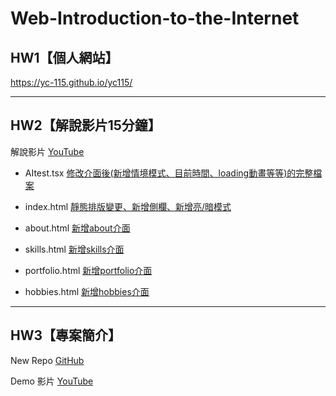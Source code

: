# Web-Introduction-to-the-Internet

## HW1【個人網站】

https://yc-115.github.io/yc115/

---

## HW2【解說影片15分鐘】

解說影片 [YouTube](https://youtu.be/TclBcOZJL8M)

- AItest.tsx [修改介面後(新增情境模式、目前時間、loading動畫等等)的完整檔案](https://github.com/yc-115/yc115/blob/8a306b83a59b8ede051b4bbc92f06982d9654cb6/web/app/(tabs)/AItest.tsx)

- index.html [靜態排版變更、新增側欄、新增亮/暗模式](https://github.com/yc-115/yc115/blob/9f595e9e8147936c1b2c56efdf16f38b65e76aa9/index.html)

- about.html [新增about介面](https://github.com/yc-115/yc115/blob/9f595e9e8147936c1b2c56efdf16f38b65e76aa9/about.html)

- skills.html [新增skills介面](https://github.com/yc-115/yc115/blob/9f595e9e8147936c1b2c56efdf16f38b65e76aa9/skills.html)

- portfolio.html [新增portfolio介面](https://github.com/yc-115/yc115/blob/9f595e9e8147936c1b2c56efdf16f38b65e76aa9/portfolios.html)

- hobbies.html [新增hobbies介面](https://github.com/yc-115/yc115/blob/9f595e9e8147936c1b2c56efdf16f38b65e76aa9/hobbies.html)

---

## HW3【專案簡介】

New Repo [GitHub](https://github.com/yc-115/yc115-2)

Demo 影片 [YouTube](https://youtu.be/GM5SEvzZ9Xk)
